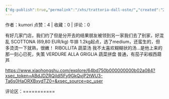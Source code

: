 ```yaml
---
{"dg-publish":true,"permalink":"/xhs/trattoria-dall-oste/","created":"2025-03-17T22:02:09.961+08:00","updated":"2025-03-17T22:02:09.962+08:00"}
---
```


作者：kumori
点赞：4   |   收藏：0   |   评论：0

有好几家门店，我们约了但是分开去的结果朋友被领到另一家我们去了别家，好混乱
SCOTTONA (69,80 EUR/kg) 牛排 1.2kg起点，选了medium，还蛮生的，但多烫烫一下就熟，很嫩！
RIBOLLITA 蔬菜汤 我不太喜欢糊糊状的汤…是他上来的那一刻心已死，失策
VERDURE ALLA GRIGLIA 蔬菜拼盘 普通，有茄子彩椒西葫芦

https://www.xiaohongshu.com/explore/64bd750b000000000b02a084?xsec_token=ABdJDZRQiIdl5Fy9GkQvjP2tWU3-Ta6s0HaORXBxydTZ0=&xsec_source=pc_user

评论区：===========

